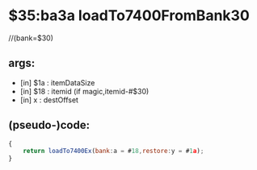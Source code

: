 ﻿
# $35:ba3a loadTo7400FromBank30

<summary></summary>

//(bank=$30)
## args:
+ [in] $1a : itemDataSize
+ [in] $18 : itemid (if magic,itemid-#$30)
+ [in] x : destOffset
## (pseudo-)code:
```js
{
	return loadTo7400Ex(bank:a = #18,restore:y = #1a);
}
```



